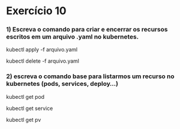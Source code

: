 # Exercício 10

### 1) Escreva o comando para criar e encerrar os recursos escritos em um arquivo .yaml no kubernetes.

kubectl apply -f arquivo.yaml

kubectl delete -f arquivo.yaml

### 2) escreva o comando base para listarmos um recurso no kubernetes (pods, services, deploy…)

kubectl get pod

kubectl get service

kubectl get pv